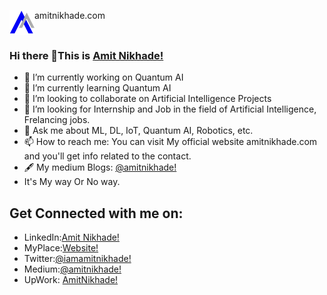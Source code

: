 

<img align='top' src="https://github.com/AmitNikhade/AmitNikhade/blob/main/amitnikhadenew-p9isden1l2z3re3vljbj9uxak03lgx6yefvdqgl6ds.png" width="40">amitnikhade.com
<br>
### Hi there 👋This is [Amit Nikhade!](https://amitnikhade.com)


- 🔭 I’m currently working on Quantum AI
- 🌱 I’m currently learning Quantum AI
- 👯 I’m looking to collaborate on Artificial Intelligence Projects
- 🤔 I’m looking for Internship and Job in the field of Artificial Intelligence, Frelancing jobs.
- 💬 Ask me about ML, DL, IoT, Quantum AI, Robotics, etc.
- 📫 How to reach me: You can visit My official website amitnikhade.com and you'll get info related to the contact.
- 🖋️ My medium Blogs: [@amitnikhade!](https://amitnikhade.medium.com/)
- It's My way Or No way.


## Get Connected with me on:
- LinkedIn:[Amit Nikhade!](https://www.linkedin.com/in/theamitnikhade/)
- MyPlace:[Website!](https://amitnikhade.com)
- Twitter:[@iamamitnikhade!](https://twitter.com/theamitnikhade)
- Medium:[@amitnikhade!](https://amitnikhade.medium.com/)
- UpWork: [AmitNikhade!](https://www.upwork.com/freelancers/~013441727e61786f11)
